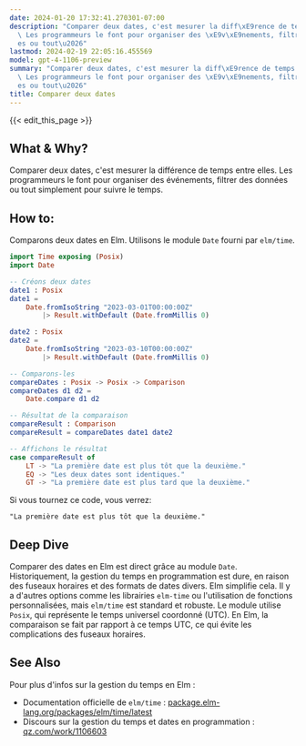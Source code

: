 ```yaml
---
date: 2024-01-20 17:32:41.270301-07:00
description: "Comparer deux dates, c'est mesurer la diff\xE9rence de temps entre elles.\
  \ Les programmeurs le font pour organiser des \xE9v\xE9nements, filtrer des donn\xE9\
  es ou tout\u2026"
lastmod: 2024-02-19 22:05:16.455569
model: gpt-4-1106-preview
summary: "Comparer deux dates, c'est mesurer la diff\xE9rence de temps entre elles.\
  \ Les programmeurs le font pour organiser des \xE9v\xE9nements, filtrer des donn\xE9\
  es ou tout\u2026"
title: Comparer deux dates
---
```


{{< edit_this_page >}}

## What & Why?
Comparer deux dates, c'est mesurer la différence de temps entre elles. Les programmeurs le font pour organiser des événements, filtrer des données ou tout simplement pour suivre le temps. 

## How to:
Comparons deux dates en Elm. Utilisons le module `Date` fourni par `elm/time`.

```elm
import Time exposing (Posix)
import Date

-- Créons deux dates
date1 : Posix
date1 = 
    Date.fromIsoString "2023-03-01T00:00:00Z"
        |> Result.withDefault (Date.fromMillis 0)

date2 : Posix
date2 = 
    Date.fromIsoString "2023-03-10T00:00:00Z"
        |> Result.withDefault (Date.fromMillis 0)

-- Comparons-les
compareDates : Posix -> Posix -> Comparison
compareDates d1 d2 =
    Date.compare d1 d2

-- Résultat de la comparaison
compareResult : Comparison
compareResult = compareDates date1 date2

-- Affichons le résultat
case compareResult of
    LT -> "La première date est plus tôt que la deuxième."
    EQ -> "Les deux dates sont identiques."
    GT -> "La première date est plus tard que la deuxième."
```

Si vous tournez ce code, vous verrez:

```
"La première date est plus tôt que la deuxième."
```

## Deep Dive
Comparer des dates en Elm est direct grâce au module `Date`. Historiquement, la gestion du temps en programmation est dure, en raison des fuseaux horaires et des formats de dates divers. Elm simplifie cela. Il y a d'autres options comme les librairies `elm-time` ou l'utilisation de fonctions personnalisées, mais `elm/time` est standard et robuste. Le module utilise `Posix`, qui représente le temps universel coordonné (UTC). En Elm, la comparaison se fait par rapport à ce temps UTC, ce qui évite les complications des fuseaux horaires.

## See Also
Pour plus d'infos sur la gestion du temps en Elm :
- Documentation officielle de `elm/time` : [package.elm-lang.org/packages/elm/time/latest](https://package.elm-lang.org/packages/elm/time/latest)
- Discours sur la gestion du temps et dates en programmation : [qz.com/work/1106603](https://qz.com/work/1106603/the-agonizing-world-of-date-programming/)
